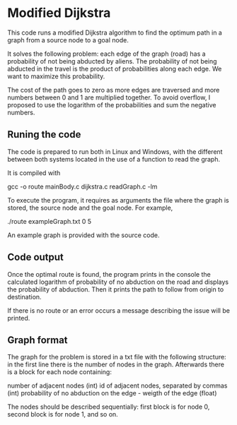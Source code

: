 # Modified Dijkstra

This code runs a modified Dijkstra algorithm to find the optimum path in a graph from a source node to a goal node.

It solves the following problem: each edge of the graph (road) has a probability of not being abducted by aliens. The probability of not being abducted in the travel is the product of probabilities along each edge. We want to maximize this probability.

The cost of the path goes to zero as more edges are traversed and more numbers between 0 and 1 are multiplied together. To avoid overflow, I proposed to use the logarithm of the probabilities and sum the negative numbers.

## Runing the code

The code is prepared to run both in Linux and Windows, with the different between both systems located in the use of a function to read the graph.

It is compiled with 

gcc -o route mainBody.c dijkstra.c readGraph.c -lm

To execute the program, it requires as arguments the file where the graph is stored, the source node and the goal node. For example,

./route exampleGraph.txt 0 5

An example graph is provided with the source code.

## Code output

Once the optimal route is found, the program prints in the console the calculated logarithm of probability of no abduction on the road and displays the probability of abduction. Then it prints the path to follow from origin to destination.

If there is no route or an error occurs a message describing the issue will be printed.

## Graph format

The graph for the problem is stored in a txt file with the following structure: in the first line there is the number of nodes in the graph. Afterwards there is a block for each node containing:

number of adjacent nodes (int)
id of adjacent nodes, separated by commas (int)
probability of no abduction on the edge - weigth of the edge (float)

The nodes should be described sequentially: first block is for node 0, second block is for node 1, and so on.

